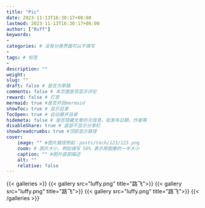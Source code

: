 ```yaml
---
title: "Pic"
date: 2023-11-13T16:30:17+08:00
lastmod: 2023-11-13T16:30:17+08:00
author: ["Ruff"]
keywords: 
- 
categories: # 没有分类界面可以不填写
- 
tags: # 标签
- 
description: ""
weight:
slug: ""
draft: false # 是否为草稿
comments: false # 本页面是否显示评论
reward: false # 打赏
mermaid: true #是否开启mermaid
showToc: true # 显示目录
TocOpen: true # 自动展开目录
hidemeta: false # 是否隐藏文章的元信息，如发布日期、作者等
disableShare: true # 底部不显示分享栏
showbreadcrumbs: true #顶部显示路径
cover:
    image: "" #图片路径例如：posts/tech/123/123.png
    zoom: # 图片大小，例如填写 50% 表示原图像的一半大小
    caption: "" #图片底部描述
    alt: ""
    relative: false
---
```


{{< galleries >}}
{{< gallery src="luffy.png" title="路飞">}}
{{< gallery src="luffy.png" title="路飞">}}
{{< gallery src="luffy.png" title="路飞">}}
{{< /galleries >}}
